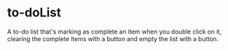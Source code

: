 # to-doList
A to-do list that's marking as complete an item when you double click on it, clearing the complete items with a button and empty the list with a button.
